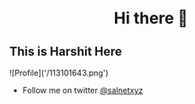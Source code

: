 <h1 align="center">Hi there 👋</h1>
<h2>This is Harshit Here</h2>
![Profile]('/113101643.png')

- Follow me on twitter [@salnetxyz](https://twitter.com/salnetxyz)
